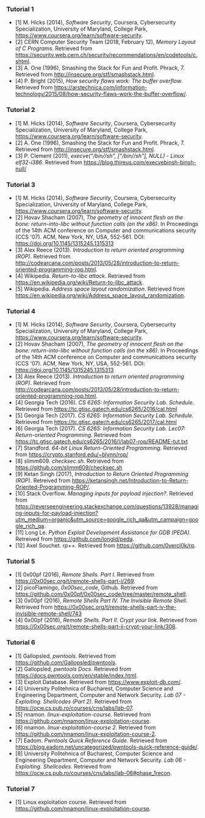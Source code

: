 ### Tutorial 1

- [1] M. Hicks (2014), *Software Security*, Coursera, Cybersecurity Specialization, University of Maryland, College Park, <https://www.coursera.org/learn/software-security>.
- [2] CERN Computer Security Team (2018, February 12), *Memory Layout of C Programs*. Retrieved from https://security.web.cern.ch/security/recommendations/en/codetools/c.shtml.
- [3] A. One (1996), Smashing the Stack for Fun and Profit. Phrack, 7. Retrieved from http://insecure.org/stf/smashstack.html.
- [4] P. Bright (2015), *How security flaws work: The buffer overflow*. Retrieved from https://arstechnica.com/information-technology/2015/08/how-security-flaws-work-the-buffer-overflow/.

### Tutorial 2

- [1] M. Hicks (2014), *Software Security*, Coursera, Cybersecurity Specialization, University of Maryland, College Park, <https://www.coursera.org/learn/software-security>.
- [2] A. One (1996), Smashing the Stack for Fun and Profit. Phrack, 7. Retrieved from http://insecure.org/stf/smashstack.html.
- [3] P. Clement (2011), *execve("/bin//sh", ["/bin//sh"], NULL) - Linux elf32-i386*. Retrieved from https://blog.thireus.com/execvebinsh-binsh-null/

### Tutorial 3

- [1] M. Hicks (2014), *Software Security*, Coursera, Cybersecurity Specialization, University of Maryland, College Park, <https://www.coursera.org/learn/software-security>.
- [2] Hovav Shacham (2007), *The geometry of innocent flesh on the bone: return-into-libc without function calls (on the x86)*. In Proceedings of the 14th ACM conference on Computer and communications security (CCS '07). ACM, New York, NY, USA, 552-561. DOI: https://doi.org/10.1145/1315245.1315313
- [3] Alex Reece (2013). *Introduction to return oriented programming (ROP)*. Retrieved from http://codearcana.com/posts/2013/05/28/introduction-to-return-oriented-programming-rop.html.
- [4] Wikipedia. *Return-to-libc attack*. Retrieved from https://en.wikipedia.org/wiki/Return-to-libc_attack.
- [5] Wikipedia. *Address space layout randomization*. Retrieved from https://en.wikipedia.org/wiki/Address_space_layout_randomization.

### Tutorial 4
- [1] M. Hicks (2014), *Software Security*, Coursera, Cybersecurity Specialization, University of Maryland, College Park, <https://www.coursera.org/learn/software-security>.
- [2] Hovav Shacham (2007), *The geometry of innocent flesh on the bone: return-into-libc without function calls (on the x86)*. In Proceedings of the 14th ACM conference on Computer and communications security (CCS '07). ACM, New York, NY, USA, 552-561. DOI: https://doi.org/10.1145/1315245.1315313
- [3] Alex Reece (2013). *Introduction to return oriented programming (ROP)*. Retrieved from http://codearcana.com/posts/2013/05/28/introduction-to-return-oriented-programming-rop.html.
- [4] Georgia Tech (2016). *CS 6265: Information Security Lab. Schedule*. Retrieved from https://tc.gtisc.gatech.edu/cs6265/2016/cal.html
- [5] Georgia Tech (2017). *CS 6265: Information Security Lab. Schedule*. Retrieved from https://tc.gtisc.gatech.edu/cs6265/2017/cal.html
- [6] Georgia Tech (2017). *CS 6265: Information Security Lab. Lec07: Return-oriented Programming*. Retrieved from https://tc.gtisc.gatech.edu/cs6265/2016/l/lab07-rop/README-tut.txt
- [7] Standford. *64-bit Linux Return-Oriented Programming*. Retrieved from https://crypto.stanford.edu/~blynn/rop/
- [8] slimm609. *checksec.sh*. Retrieved from https://github.com/slimm609/checksec.sh
- [9] Ketan Singh (2017), *Introduction to Return Oriented Programming (ROP)*. Retreived from https://ketansingh.net/Introduction-to-Return-Oriented-Programming-ROP/.
- [10] Stack Overflow. *Managing inputs for payload injection?*. Retrieved from https://reverseengineering.stackexchange.com/questions/13928/managing-inputs-for-payload-injection?utm_medium=organic&utm_source=google_rich_qa&utm_campaign=google_rich_qa.
- [11] Long Le. *Python Exploit Development Assistance for GDB (PEDA)*. Retreived from https://github.com/longld/peda.
- [12] Axel Souchet. *rp++*. Retrieved from https://github.com/0vercl0k/rp.

### Tutorial 5
- [1] 0x00pf (2016), *Remote Shells. Part I*. Retrieved from https://0x00sec.org/t/remote-shells-part-i/269.
- [2] picoFlamingo, *0x00sec_code*, Github. Retrieved from https://github.com/0x00pf/0x00sec_code/tree/master/remote_shell.
- [3] 0x00pf (2016), *Remote Shells Part IV. The Invisible Remote Shell*. Retrieved from  https://0x00sec.org/t/remote-shells-part-iv-the-invisible-remote-shell/743
- [4] 0x00pf (2016), *Remote Shells. Part II. Crypt your link*. Retrieved from https://0x00sec.org/t/remote-shells-part-ii-crypt-your-link/306.

### Tutorial 6
- [1] Gallopsled, *pwntools*. Retrieved from https://github.com/Gallopsled/pwntools.
- [2] Gallopsled, *pwntools Docs*. Retrieved from https://docs.pwntools.com/en/stable/index.html.
- [3] Exploit Database. Retrieved from https://www.exploit-db.com/.
- [4] University Politehnica of Bucharest, Computer Science and Engineering Department, Computer and Network Security. *Lab 07 - Exploiting. Shellcodes (Part 2)*. Retrieved from https://ocw.cs.pub.ro/courses/cns/labs/lab-07.
- [5] nnamon. *linux-exploitation-course*. Retrieved from https://github.com/nnamon/linux-exploitation-course.
- [6] nnamon. *linux-exploitation-course 2*. Retrieved from https://github.com/nnamon/linux-exploitation-course-2.
- [7] Eadom. *Pwntools Quick Reference Guide*. Retrieved from https://blog.eadom.net/uncategorized/pwntools-quick-reference-guide/.
- [8] University Politehnica of Bucharest, Computer Science and Engineering Department, Computer and Network Security. *Lab 06 - Exploiting. Shellcodes*. Retrieved from https://ocw.cs.pub.ro/courses/cns/labs/lab-06#phase_1recon.

### Tutorial 7
- [1] Linux exploitation course. Retrieved from https://github.com/nnamon/linux-exploitation-course.
